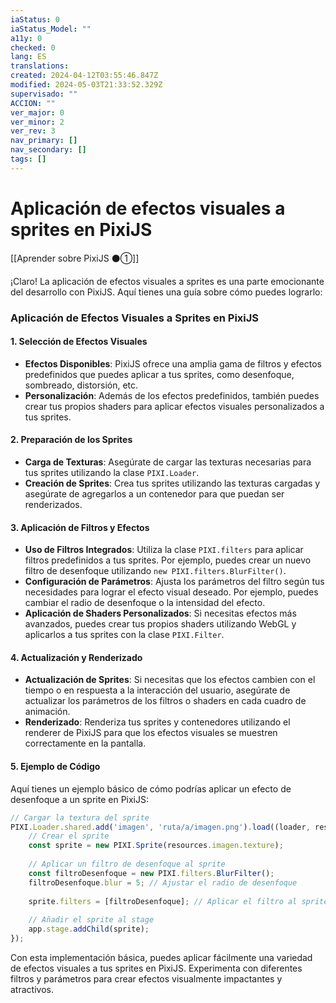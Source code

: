 ```yaml
---
iaStatus: 0
iaStatus_Model: ""
a11y: 0
checked: 0
lang: ES
translations: 
created: 2024-04-12T03:55:46.847Z
modified: 2024-05-03T21:33:52.329Z
supervisado: ""
ACCION: ""
ver_major: 0
ver_minor: 2
ver_rev: 3
nav_primary: []
nav_secondary: []
tags: []
---
```

# Aplicación de efectos visuales a sprites en PixiJS

[[Aprender sobre PixiJS ⚫①]]

¡Claro! La aplicación de efectos visuales a sprites es una parte emocionante del desarrollo con PixiJS. Aquí tienes una guía sobre cómo puedes lograrlo:

### Aplicación de Efectos Visuales a Sprites en PixiJS

#### 1. Selección de Efectos Visuales
- **Efectos Disponibles**: PixiJS ofrece una amplia gama de filtros y efectos predefinidos que puedes aplicar a tus sprites, como desenfoque, sombreado, distorsión, etc.
- **Personalización**: Además de los efectos predefinidos, también puedes crear tus propios shaders para aplicar efectos visuales personalizados a tus sprites.

#### 2. Preparación de los Sprites
- **Carga de Texturas**: Asegúrate de cargar las texturas necesarias para tus sprites utilizando la clase `PIXI.Loader`.
- **Creación de Sprites**: Crea tus sprites utilizando las texturas cargadas y asegúrate de agregarlos a un contenedor para que puedan ser renderizados.

#### 3. Aplicación de Filtros y Efectos
- **Uso de Filtros Integrados**: Utiliza la clase `PIXI.filters` para aplicar filtros predefinidos a tus sprites. Por ejemplo, puedes crear un nuevo filtro de desenfoque utilizando `new PIXI.filters.BlurFilter()`.
- **Configuración de Parámetros**: Ajusta los parámetros del filtro según tus necesidades para lograr el efecto visual deseado. Por ejemplo, puedes cambiar el radio de desenfoque o la intensidad del efecto.
- **Aplicación de Shaders Personalizados**: Si necesitas efectos más avanzados, puedes crear tus propios shaders utilizando WebGL y aplicarlos a tus sprites con la clase `PIXI.Filter`.

#### 4. Actualización y Renderizado
- **Actualización de Sprites**: Si necesitas que los efectos cambien con el tiempo o en respuesta a la interacción del usuario, asegúrate de actualizar los parámetros de los filtros o shaders en cada cuadro de animación.
- **Renderizado**: Renderiza tus sprites y contenedores utilizando el renderer de PixiJS para que los efectos visuales se muestren correctamente en la pantalla.

#### 5. Ejemplo de Código

Aquí tienes un ejemplo básico de cómo podrías aplicar un efecto de desenfoque a un sprite en PixiJS:

```javascript
// Cargar la textura del sprite
PIXI.Loader.shared.add('imagen', 'ruta/a/imagen.png').load((loader, resources) => {
    // Crear el sprite
    const sprite = new PIXI.Sprite(resources.imagen.texture);
    
    // Aplicar un filtro de desenfoque al sprite
    const filtroDesenfoque = new PIXI.filters.BlurFilter();
    filtroDesenfoque.blur = 5; // Ajustar el radio de desenfoque
    
    sprite.filters = [filtroDesenfoque]; // Aplicar el filtro al sprite
    
    // Añadir el sprite al stage
    app.stage.addChild(sprite);
});
```

Con esta implementación básica, puedes aplicar fácilmente una variedad de efectos visuales a tus sprites en PixiJS. Experimenta con diferentes filtros y parámetros para crear efectos visualmente impactantes y atractivos.